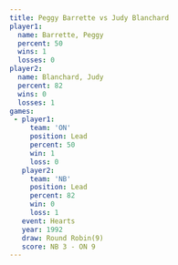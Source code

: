 ```yaml
---
title: Peggy Barrette vs Judy Blanchard
player1:               
  name: Barrette, Peggy
  percent: 50          
  wins: 1              
  losses: 0            
player2:               
  name: Blanchard, Judy
  percent: 82          
  wins: 0              
  losses: 1            
games:
 - player1:        
     team: 'ON'    
     position: Lead
     percent: 50   
     win: 1        
     loss: 0       
   player2:        
     team: 'NB'    
     position: Lead
     percent: 82   
     win: 0        
     loss: 1       
   event: Hearts       
   year: 1992          
   draw: Round Robin(9)
   score: NB 3 - ON 9  
---
```

